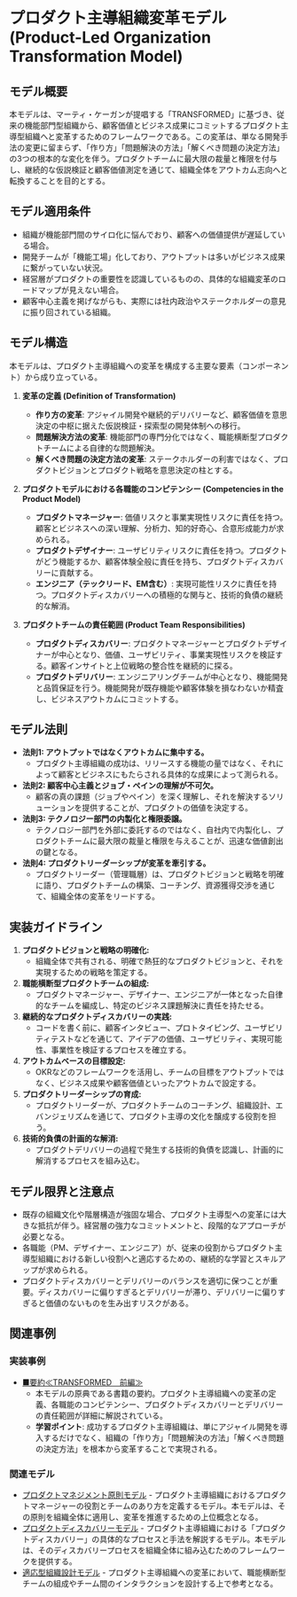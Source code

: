 # プロダクト主導組織変革モデル (Product-Led Organization Transformation Model)

## モデル概要
本モデルは、マーティ・ケーガンが提唱する「TRANSFORMED」に基づき、従来の機能部門型組織から、顧客価値とビジネス成果にコミットするプロダクト主導型組織へと変革するためのフレームワークである。この変革は、単なる開発手法の変更に留まらず、「作り方」「問題解決の方法」「解くべき問題の決定方法」の3つの根本的な変化を伴う。プロダクトチームに最大限の裁量と権限を付与し、継続的な仮説検証と顧客価値測定を通じて、組織全体をアウトカム志向へと転換することを目的とする。

## モデル適用条件
- 組織が機能部門間のサイロ化に悩んでおり、顧客への価値提供が遅延している場合。
- 開発チームが「機能工場」化しており、アウトプットは多いがビジネス成果に繋がっていない状況。
- 経営層がプロダクトの重要性を認識しているものの、具体的な組織変革のロードマップが見えない場合。
- 顧客中心主義を掲げながらも、実際には社内政治やステークホルダーの意見に振り回されている組織。

## モデル構造
本モデルは、プロダクト主導組織への変革を構成する主要な要素（コンポーネント）から成り立っている。

1.  **変革の定義 (Definition of Transformation)**
    -   **作り方の変革**: アジャイル開発や継続的デリバリーなど、顧客価値を意思決定の中枢に据えた仮説検証・探索型の開発体制への移行。
    -   **問題解決方法の変革**: 機能部門の専門分化ではなく、職能横断型プロダクトチームによる自律的な問題解決。
    -   **解くべき問題の決定方法の変革**: ステークホルダーの利害ではなく、プロダクトビジョンとプロダクト戦略を意思決定の柱とする。

2.  **プロダクトモデルにおける各職能のコンピテンシー (Competencies in the Product Model)**
    -   **プロダクトマネージャー**: 価値リスクと事業実現性リスクに責任を持つ。顧客とビジネスへの深い理解、分析力、知的好奇心、合意形成能力が求められる。
    -   **プロダクトデザイナー**: ユーザビリティリスクに責任を持つ。プロダクトがどう機能するか、顧客体験全般に責任を持ち、プロダクトディスカバリーに貢献する。
    -   **エンジニア（テックリード、EM含む）**: 実現可能性リスクに責任を持つ。プロダクトディスカバリーへの積極的な関与と、技術的負債の継続的な解消。

3.  **プロダクトチームの責任範囲 (Product Team Responsibilities)**
    -   **プロダクトディスカバリー**: プロダクトマネージャーとプロダクトデザイナーが中心となり、価値、ユーザビリティ、事業実現性リスクを検証する。顧客インサイトと上位戦略の整合性を継続的に探る。
    -   **プロダクトデリバリー**: エンジニアリングチームが中心となり、機能開発と品質保証を行う。機能開発が既存機能や顧客体験を損なわないか精査し、ビジネスアウトカムにコミットする。

## モデル法則
- **法則1: アウトプットではなくアウトカムに集中する。**
  -   プロダクト主導組織の成功は、リリースする機能の量ではなく、それによって顧客とビジネスにもたらされる具体的な成果によって測られる。
- **法則2: 顧客中心主義とジョブ・ペインの理解が不可欠。**
  -   顧客の真の課題（ジョブやペイン）を深く理解し、それを解決するソリューションを提供することが、プロダクトの価値を決定する。
- **法則3: テクノロジー部門の内製化と権限委譲。**
  -   テクノロジー部門を外部に委託するのではなく、自社内で内製化し、プロダクトチームに最大限の裁量と権限を与えることが、迅速な価値創出の鍵となる。
- **法則4: プロダクトリーダーシップが変革を牽引する。**
  -   プロダクトリーダー（管理職層）は、プロダクトビジョンと戦略を明確に語り、プロダクトチームの構築、コーチング、資源獲得交渉を通じて、組織全体の変革をリードする。

## 実装ガイドライン
1.  **プロダクトビジョンと戦略の明確化:**
    -   組織全体で共有される、明確で熱狂的なプロダクトビジョンと、それを実現するための戦略を策定する。
2.  **職能横断型プロダクトチームの組成:**
    -   プロダクトマネージャー、デザイナー、エンジニアが一体となった自律的なチームを編成し、特定のビジネス課題解決に責任を持たせる。
3.  **継続的なプロダクトディスカバリーの実践:**
    -   コードを書く前に、顧客インタビュー、プロトタイピング、ユーザビリティテストなどを通じて、アイデアの価値、ユーザビリティ、実現可能性、事業性を検証するプロセスを確立する。
4.  **アウトカムベースの目標設定:**
    -   OKRなどのフレームワークを活用し、チームの目標をアウトプットではなく、ビジネス成果や顧客価値といったアウトカムで設定する。
5.  **プロダクトリーダーシップの育成:**
    -   プロダクトリーダーが、プロダクトチームのコーチング、組織設計、エバンジェリズムを通じて、プロダクト主導の文化を醸成する役割を担う。
6.  **技術的負債の計画的な解消:**
    -   プロダクトデリバリーの過程で発生する技術的負債を認識し、計画的に解消するプロセスを組み込む。

## モデル限界と注意点
- 既存の組織文化や階層構造が強固な場合、プロダクト主導型への変革には大きな抵抗が伴う。経営層の強力なコミットメントと、段階的なアプローチが必要となる。
- 各職能（PM、デザイナー、エンジニア）が、従来の役割からプロダクト主導型組織における新しい役割へと適応するための、継続的な学習とスキルアップが求められる。
- プロダクトディスカバリーとデリバリーのバランスを適切に保つことが重要。ディスカバリーに偏りすぎるとデリバリーが滞り、デリバリーに偏りすぎると価値のないものを生み出すリスクがある。

## 関連事例

### 実装事例
- [■要約≪TRANSFORMED　前編≫](https://ty25148248.hatenablog.com/entry/2024/11/17/100000)
  -   本モデルの原典である書籍の要約。プロダクト主導組織への変革の定義、各職能のコンピテンシー、プロダクトディスカバリーとデリバリーの責任範囲が詳細に解説されている。
  -   **学習ポイント**: 成功するプロダクト主導組織は、単にアジャイル開発を導入するだけでなく、組織の「作り方」「問題解決の方法」「解くべき問題の決定方法」を根本から変革することで実現される。

### 関連モデル
- [プロダクトマネジメント原則モデル](../ProductManager/プロダクトマネジメント原則モデル.md) - プロダクト主導組織におけるプロダクトマネージャーの役割とチームのあり方を定義するモデル。本モデルは、その原則を組織全体に適用し、変革を推進するための上位概念となる。
- [プロダクトディスカバリーモデル](../../03_Component/ProductManager/プロダクトディスカバリーモデル.md) - プロダクト主導組織における「プロダクトディスカバリー」の具体的なプロセスと手法を解説するモデル。本モデルは、そのディスカバリープロセスを組織全体に組み込むためのフレームワークを提供する。
- [適応型組織設計モデル](../EngingeeringManager/適応型組織設計モデル.md) - プロダクト主導組織への変革において、職能横断型チームの組成やチーム間のインタラクションを設計する上で参考となる。
